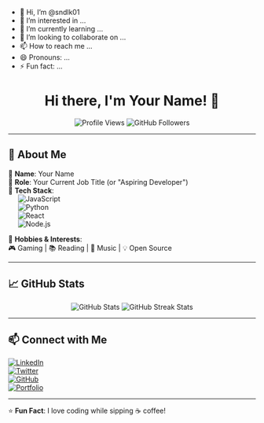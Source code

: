 - 👋 Hi, I’m @sndlk01
- 👀 I’m interested in ...
- 🌱 I’m currently learning ...
- 💞️ I’m looking to collaborate on ...
- 📫 How to reach me ...
- 😄 Pronouns: ...
- ⚡ Fun fact: ...

<!---
sndlk01/sndlk01 is a ✨ special ✨ repository because its `README.md` (this file) appears on your GitHub profile.
You can click the Preview link to take a look at your changes.
--->

<h1 align="center">Hi there, I'm Your Name! 👋</h1>

<p align="center">
  <img src="https://komarev.com/ghpvc/?username=yourusername&label=Profile+Views&color=blue&style=flat" alt="Profile Views" />
  <img src="https://img.shields.io/github/followers/yourusername?label=Followers&style=social" alt="GitHub Followers" />
</p>

---

## 🚀 About Me  
🔹 **Name**: Your Name  
🔹 **Role**: Your Current Job Title (or "Aspiring Developer")  
🔹 **Tech Stack**:  
&nbsp;&nbsp;&nbsp;&nbsp; ![JavaScript](https://img.shields.io/badge/JavaScript-F7DF1E?style=for-the-badge&logo=javascript&logoColor=black)  
&nbsp;&nbsp;&nbsp;&nbsp; ![Python](https://img.shields.io/badge/Python-3776AB?style=for-the-badge&logo=python&logoColor=white)  
&nbsp;&nbsp;&nbsp;&nbsp; ![React](https://img.shields.io/badge/React-20232A?style=for-the-badge&logo=react&logoColor=61DAFB)  
&nbsp;&nbsp;&nbsp;&nbsp; ![Node.js](https://img.shields.io/badge/Node.js-43853D?style=for-the-badge&logo=node.js&logoColor=white)  

🔹 **Hobbies & Interests**:  
🎮 Gaming | 📚 Reading | 🎵 Music | 💡 Open Source  

---

## 📈 GitHub Stats  
<p align="center">
  <img src="https://github-readme-stats.vercel.app/api?username=yourusername&show_icons=true&theme=dark" alt="GitHub Stats" />
  <img src="https://github-readme-streak-stats.herokuapp.com/?user=yourusername&theme=dark" alt="GitHub Streak Stats" />
</p>

---

## 📫 Connect with Me  
[![LinkedIn](https://img.shields.io/badge/LinkedIn-blue?style=for-the-badge&logo=linkedin)](https://linkedin.com/in/yourusername)  
[![Twitter](https://img.shields.io/badge/Twitter-%231DA1F2.svg?style=for-the-badge&logo=twitter&logoColor=white)](https://twitter.com/yourusername)  
[![GitHub](https://img.shields.io/badge/GitHub-black?style=for-the-badge&logo=github)](https://github.com/yourusername)  
[![Portfolio](https://img.shields.io/badge/Portfolio-%23000000.svg?style=for-the-badge&logo=firefox&logoColor=white)](https://yourportfolio.com)  

---

⭐ **Fun Fact**: I love coding while sipping ☕ coffee!  
